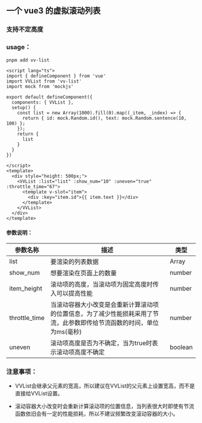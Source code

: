 ## 一个 vue3 的虚拟滚动列表

### 支持不定高度

### usage：

```bash
pnpm add vv-list
```

```vue
<script lang="ts">
import { defineComponent } from 'vue'
import VVList from 'vv-list'
import mock from 'mockjs'

export default defineComponent({
  components: { VVList },
  setup() {
    const list = new Array(1000).fill(0).map((_item, _index) => {
      return { id: mock.Random.id(), text: mock.Random.sentence(10, 100) };
    });
    return {
      list
    }
  }
})

</script>
<template>
  <div style="height: 500px;">
    <VVList :list="list" :show_num="10" :uneven="true" :throttle_time="67">
      <template v-slot="item">
        <div :key="item.id">{{ item.text }}</div>
      </template>
    </VVList>
  </div>
</template>
```

#### 参数说明：

| 参数名称      | 描述                                                         | 类型       |
| ------------- | ------------------------------------------------------------ | ---------- |
| list          | 要渲染的列表数据                                             | Array<any> |
| show_num      | 想要渲染在页面上的数量                                       | number     |
| item_height   | 滚动项的高度，当滚动项为固定高度时传入可以提高性能           | number     |
| throttle_time | 当滚动容器大小改变是会重新计算滚动项的位置信息，为了减少性能损耗采用了节流，此参数即传给节流函数的时间，单位为ms(毫秒) | number     |
| uneven        | 滚动项高度是否为不确定，当为true时表示滚动项高度不确定       | boolean    |

### 注意事项：

- VVList会继承父元素的宽高，所以建议在VVList的父元素上设置宽高，而不是直接给VVList设置。

- 滚动容器大小改变时会重新计算滚动项的位置信息，当列表很大时即使有节流函数依旧会有一定的性能损耗，所以不建议频繁改变滚动容器的大小。